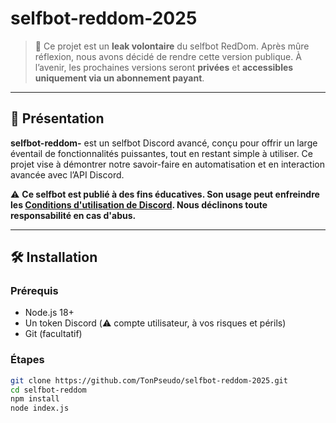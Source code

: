 # selfbot-reddom-2025

> 🚨 Ce projet est un **leak volontaire** du selfbot RedDom. Après mûre réflexion, nous avons décidé de rendre cette version publique. À l’avenir, les prochaines versions seront **privées** et **accessibles uniquement via un abonnement payant**.

---

## 📌 Présentation

**selfbot-reddom-** est un selfbot Discord avancé, conçu pour offrir un large éventail de fonctionnalités puissantes, tout en restant simple à utiliser. Ce projet vise à démontrer notre savoir-faire en automatisation et en interaction avancée avec l’API Discord.

⚠️ **Ce selfbot est publié à des fins éducatives. Son usage peut enfreindre les [Conditions d'utilisation de Discord](https://discord.com/terms). Nous déclinons toute responsabilité en cas d'abus.**

---

## 🛠️ Installation

### Prérequis
- Node.js 18+
- Un token Discord (⚠️ compte utilisateur, à vos risques et périls)
- Git (facultatif)

### Étapes

```bash
git clone https://github.com/TonPseudo/selfbot-reddom-2025.git
cd selfbot-reddom
npm install
node index.js
